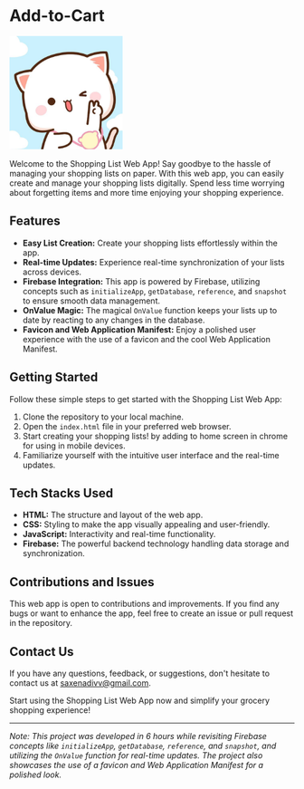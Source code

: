 # Add-to-Cart

<img src="assets/add-to-cart.png" width="200px" alt="Logo of my Web App">

Welcome to the Shopping List Web App! Say goodbye to the hassle of managing your shopping lists on paper. With this web app, you can easily create and manage your shopping lists digitally. Spend less time worrying about forgetting items and more time enjoying your shopping experience.

## Features

- **Easy List Creation:** Create your shopping lists effortlessly within the app.
- **Real-time Updates:** Experience real-time synchronization of your lists across devices.
- **Firebase Integration:** This app is powered by Firebase, utilizing concepts such as `initializeApp`, `getDatabase`, `reference`, and `snapshot` to ensure smooth data management.
- **OnValue Magic:** The magical `OnValue` function keeps your lists up to date by reacting to any changes in the database.
- **Favicon and Web Application Manifest:** Enjoy a polished user experience with the use of a favicon and the cool Web Application Manifest.

## Getting Started

Follow these simple steps to get started with the Shopping List Web App:

1. Clone the repository to your local machine.
2. Open the `index.html` file in your preferred web browser.
3. Start creating your shopping lists! by adding to home screen in chrome for using in mobile devices.
4. Familiarize yourself with the intuitive user interface and the real-time updates.

## Tech Stacks Used

- **HTML:** The structure and layout of the web app.
- **CSS:** Styling to make the app visually appealing and user-friendly.
- **JavaScript:** Interactivity and real-time functionality.
- **Firebase:** The powerful backend technology handling data storage and synchronization.

## Contributions and Issues

This web app is open to contributions and improvements. If you find any bugs or want to enhance the app, feel free to create an issue or pull request in the repository.

## Contact Us

If you have any questions, feedback, or suggestions, don't hesitate to contact us at [saxenadivv@gmail.com](saxenadivv@gmail.com).

Start using the Shopping List Web App now and simplify your grocery shopping experience!

---

*Note: This project was developed in 6 hours while revisiting Firebase concepts like `initializeApp`, `getDatabase`, `reference`, and `snapshot`, and utilizing the `OnValue` function for real-time updates. The project also showcases the use of a favicon and Web Application Manifest for a polished look.*
